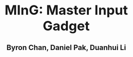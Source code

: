   
<body>
  <div style="text-align: center;">
    <h1 style="font-size:300%;"><center>MInG: Master Input Gadget</center></h1>
    <h2 style="font-size:160%;"><center>Byron Chan, Daniel Pak, Duanhui Li<center></h2>
  <div>
</body>
